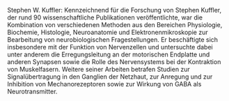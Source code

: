 Stephen W. Kuffler: Kennzeichnend für die Forschung von Stephen Kuffler, der rund 90 wissenschaftliche Publikationen veröffentlichte, war die Kombination von verschiedenen Methoden aus den Bereichen Physiologie, Biochemie, Histologie, Neuroanatomie und Elektronenmikroskopie zur Bearbeitung von neurobiologischen Fragestellungen. Er beschäftigte sich insbesondere mit der Funktion von Nervenzellen und untersuchte dabei unter anderem die Erregungsleitung an der motorischen Endplatte und anderen Synapsen sowie die Rolle des Nervensystems bei der Kontraktion von Muskelfasern. Weitere seiner Arbeiten betrafen Studien zur Signalübertragung in den Ganglien der Netzhaut, zur Anregung und zur Inhibition von Mechanorezeptoren sowie zur Wirkung von GABA als Neurotransmitter.
